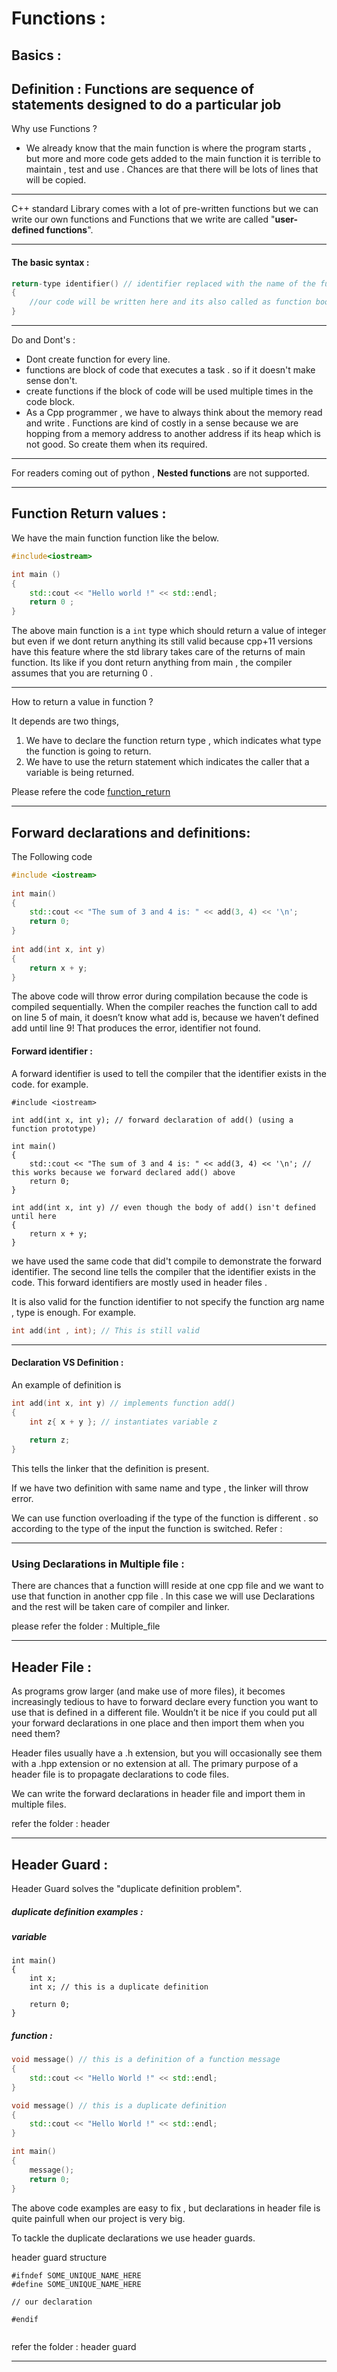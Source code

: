 # Functions : 

## Basics : 

Definition : Functions are sequence of statements designed to do a particular job
-----
Why use Functions ? 
- We already know that the main function is where the program starts , but more and more code gets added to the main function it is terrible to maintain , test and use . Chances are that there will be lots of lines that will be copied.

-----

C++ standard Library comes with a lot of pre-written functions but we can write our own functions and Functions that we write are called "**user-defined functions**". 

-----
#### The basic syntax : 

```cpp
return-type identifier() // identifier replaced with the name of the function
{
    //our code will be written here and its also called as function body. 
}

```
------
Do and Dont's :  

- Dont create function for every line.
- functions are block of code that executes a task . so if it doesn't make sense don't.
- create functions if the block of code will be used multiple times in the code block. 
- As a Cpp programmer , we have to always think about the memory read and write . Functions are kind of costly in a sense because we are hopping from a memory address to another address if its heap which is not good. So create them when its required. 

------

For readers coming out of python , **Nested functions** are not supported.

------

## Function Return values : 


We have the main function function like the below. 

```cpp
#include<iostream>

int main ()
{
    std::cout << "Hello world !" << std::endl;
    return 0 ;
}
```

The above main function is a ```int``` type which should return a value of integer but even if we dont return anything its still valid because cpp+11 versions have this feature where the std library takes care of the returns of main function. Its like if you dont return anything from main , the compiler assumes that you are returning 0 . 

-----

How to return a value in function ? 

It depends are two things, 

1. We have to declare the function return type , which indicates what type the function is going to return.  
2. We have to use the return statement which indicates the caller that a variable is being returned. 

Please refere the code [function_return](function_return.cpp)

-----

## Forward declarations and definitions: 

The Following code 

```cpp
#include <iostream>
 
int main()
{
    std::cout << "The sum of 3 and 4 is: " << add(3, 4) << '\n';
    return 0;
}
 
int add(int x, int y)
{
    return x + y;
}
``` 

The above code will throw error during compilation because the code is compiled sequentially. When the compiler reaches the function call to add on line 5 of main, it doesn’t know what add is, because we haven’t defined add until line 9! That produces the error, identifier not found.

#### Forward identifier : 

A forward identifier is used to tell the compiler that the identifier exists in the code. for example. 

```
#include <iostream>
 
int add(int x, int y); // forward declaration of add() (using a function prototype)
 
int main()
{
    std::cout << "The sum of 3 and 4 is: " << add(3, 4) << '\n'; // this works because we forward declared add() above
    return 0;
}
 
int add(int x, int y) // even though the body of add() isn't defined until here
{
    return x + y;
}

```
we have used the same code that did't compile to demonstrate the forward identifier. The second line tells the compiler that the identifier exists in the code. This forward identifiers are mostly used in header files .

It is also valid for the function identifier to not specify the function arg name , type is enough. For example. 

```cpp
int add(int , int); // This is still valid 

```
---------

#### Declaration VS Definition : 

An example of definition is 

```cpp
int add(int x, int y) // implements function add()
{
    int z{ x + y }; // instantiates variable z
 
    return z;
}
``` 
This tells the linker that the definition is present. 

If we have two definition with same name and type , the linker will throw error. 

We can use function overloading if the type of the function is different . so according to the type of the input the function is switched. Refer : 

---------
### Using Declarations in Multiple file : 

There are chances that a function willl reside at one cpp file and we want to use that function in another cpp file . In this case we will use Declarations and the rest will be taken care of compiler and linker. 

please refer the folder : Multiple_file

-----

## Header File :

As programs grow larger (and make use of more files), it becomes increasingly tedious to have to forward declare every function you want to use that is defined in a different file. Wouldn’t it be nice if you could put all your forward declarations in one place and then import them when you need them?

Header files usually have a .h extension, but you will occasionally see them with a .hpp extension or no extension at all. The primary purpose of a header file is to propagate declarations to code files.

We can write the forward declarations in header file and import them in multiple files.

refer the folder : header


-------
## Header Guard : 

Header Guard solves the "duplicate definition problem". 


##### duplicate definition examples :

##### variable 
```
int main()
{
    int x;
    int x; // this is a duplicate definition 

    return 0; 
}
```

##### function : 

```cpp
void message() // this is a definition of a function message
{
    std::cout << "Hello World !" << std::endl;
}

void message() // this is a duplicate definition 
{
    std::cout << "Hello World !" << std::endl;
}

int main()
{
    message();
    return 0;
}
```

The above code examples are easy to fix , but declarations in header file is quite painfull when our project is very big.

To tackle the duplicate declarations we use header guards. 

header guard structure
```
#ifndef SOME_UNIQUE_NAME_HERE
#define SOME_UNIQUE_NAME_HERE

// our declaration 

#endif
 
```
 
refer the folder : header guard

-------


 


